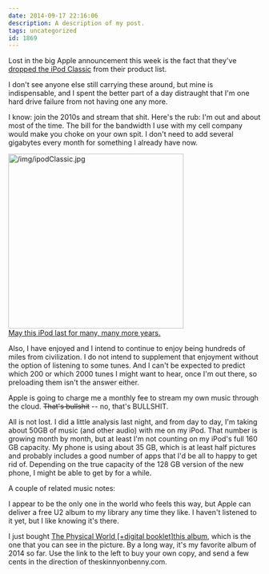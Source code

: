 ```yaml
---
date: 2014-09-17 22:16:06
description: A description of my post.
tags: uncategorized
id: 1869
---
```

Lost in the big Apple announcement this week is the fact that they've <a href="http://gizmodo.com/apple-finally-killed-the-ipod-classic-rip-ipod-classic-1632613860" target="_blank">dropped the iPod Classic</a> from their product list.

I don't see anyone else still carrying these around, but mine is indispensable, and I spent the better part of a day distraught that I'm one hard drive failure from not having one any more.

I know:  join the 2010s and stream that shit.  Here's the rub:  I'm out and about most of the time.  The bill for the bandwidth I use with my cell company would make you choke on your own spit.  I don't need to add several gigabytes every month for something I already have now.
<!--more-->
<a class="lightview alignright" href="/img/ipodClassic.jpg" data-lightview-caption="May this iPod last for many, many more years." data-lightview-group="group1"><img src="/img/ipodClassic.jpg" alt="/img/ipodClassic.jpg" width="350px"><br><span class="caption alignleft">May this iPod last for many, many more years.
</span></a>

Also, I have enjoyed and I intend to continue to enjoy being hundreds of miles from civilization.  I do not intend to supplement that enjoyment without the option of listening to some tunes.  And I can't be expected to predict which 200 or which 2000 tunes I might want to hear, once I'm out there, so preloading them isn't the answer either.

Apple is going to charge me a monthly fee to stream my own music through the cloud.  <span style="text-decoration:line-through">That's bullshit</span> -- no, that's BULLSHIT.

All is not lost.  I did a little analysis last night, and from day to day, I'm taking about 50GB of music (and other audio) with me on my iPod.  That number is growing month by month, but at least I'm not counting on my iPod's full 160 GB capacity.  My phone is using about 35 GB, which is at least half pictures and probably includes a good number of apps that I'd be all to happy to get rid of.  Depending on the true capacity of the 128 GB version of the new phone, I might be able to get by for a while.

A couple of related music notes:

I appear to be the only one in the world who feels this way, but Apple can deliver a free U2 album to my library any time they like.  I haven't listened to it yet, but I like knowing it's there.

I just bought <a href="http://www.amazon.com/gp/product/B00LIKQU2S/ref=as_li_tl?ie=UTF8&camp=1789&creative=9325&creativeASIN=B00LIKQU2S&linkCode=as2&tag=theskinnyonbe-20&linkId=5CQKRKP4JZOVHJOD" target="_blank">The Physical World [+digital booklet]this album</a>, which is the one that you can see in the picture.  By a long way, it's my favorite album of 2014 so far.  Use the link to the left to buy your own copy, and send a few cents in the direction of theskinnyonbenny.com.